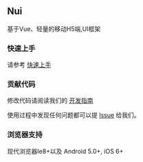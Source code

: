 <div class="van-doc-intro">
  <h2>Nui</h2>
  <p>基于Vue、轻量的移动H5端,UI框架</p>
</div>


### 快速上手

请参考 [快速上手](#/docs/quickstart)

### 贡献代码

修改代码请阅读我们的 [开发指南](#/docs/contribution)

使用过程中发现任何问题都可以提 [Issue](https://github.com/GjXing/jiaxing) 给我们。

### 浏览器支持

现代浏览器Ie8+以及 Android 5.0+, iOS 6+

